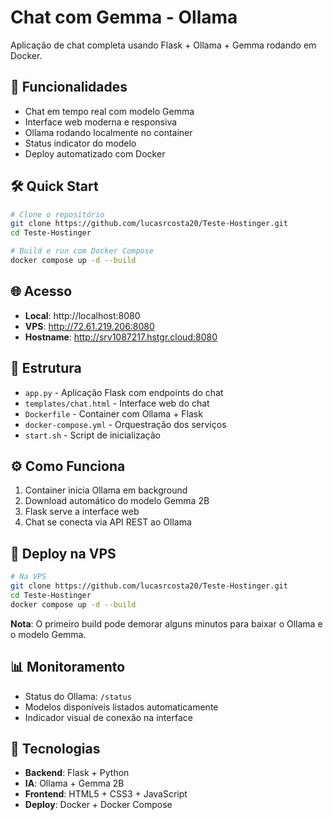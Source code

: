 # Chat com Gemma - Ollama

Aplicação de chat completa usando Flask + Ollama + Gemma rodando em Docker.

## 🚀 Funcionalidades

- Chat em tempo real com modelo Gemma
- Interface web moderna e responsiva
- Ollama rodando localmente no container
- Status indicator do modelo
- Deploy automatizado com Docker

## 🛠️ Quick Start

```bash
# Clone o repositório
git clone https://github.com/lucasrcosta20/Teste-Hostinger.git
cd Teste-Hostinger

# Build e run com Docker Compose
docker compose up -d --build
```

## 🌐 Acesso

- **Local**: http://localhost:8080
- **VPS**: http://72.61.219.206:8080
- **Hostname**: http://srv1087217.hstgr.cloud:8080

## 📁 Estrutura

- `app.py` - Aplicação Flask com endpoints do chat
- `templates/chat.html` - Interface web do chat
- `Dockerfile` - Container com Ollama + Flask
- `docker-compose.yml` - Orquestração dos serviços
- `start.sh` - Script de inicialização

## ⚙️ Como Funciona

1. Container inicia Ollama em background
2. Download automático do modelo Gemma 2B
3. Flask serve a interface web
4. Chat se conecta via API REST ao Ollama

## 🔧 Deploy na VPS

```bash
# Na VPS
git clone https://github.com/lucasrcosta20/Teste-Hostinger.git
cd Teste-Hostinger
docker compose up -d --build
```

**Nota**: O primeiro build pode demorar alguns minutos para baixar o Ollama e o modelo Gemma.

## 📊 Monitoramento

- Status do Ollama: `/status`
- Modelos disponíveis listados automaticamente
- Indicador visual de conexão na interface

## 🎯 Tecnologias

- **Backend**: Flask + Python
- **IA**: Ollama + Gemma 2B
- **Frontend**: HTML5 + CSS3 + JavaScript
- **Deploy**: Docker + Docker Compose